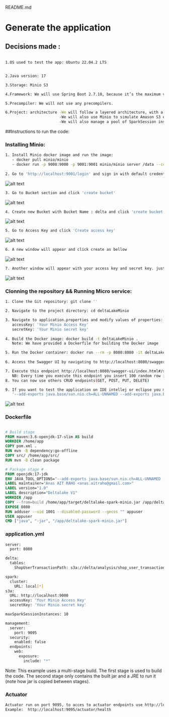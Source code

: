 README.md
# Generate the application
## Decisions made :
```sh

1.OS used to test the app: Ubuntu 22.04.2 LTS


2.Java version: 17

3.Storage: Minio S3

4.Framework: We will use Spring Boot 2.7.10, because it’s the maximum version compatible version with spark.

5.Precompiler: We will not use any precompilers.

6.Project: architecture -We will follow a layered architecture, with a controller layer for handling requests, a service layer for business logic, and a data access layer for accessing Delta tables.
                        -We will also use Minio to simulate Amason S3 environment and to store Data.
                        -We will also manage a pool of SparkSession instances with configurating class 'SparkSessionPool.java'
```
##Instructions to run the code:
### Installing Minio:
```sh
1. Install Minio docker image and run the image:
   - docker pull minio/minio
   - docker run -p 9000:9000 -p 9001:9001 minio/minio server /data --console-address ":9001"
   
2. Go to 'http://localhost:9001/login' and sign in with default credentials (usename: minioadmin password: minioadmin)
```
![alt text](./images/img1.png)
```sh
3. Go to Bucket section and click 'create bucket'
```
![alt text](./images/img2.png)
```sh
4. Create new Bucket with Bucket Name : delta and click 'create bucket'
```
![alt text](./images/img3.png)
```sh
5. Go to Access Key and click 'Create access key'
```
![alt text](./images/img4.png)
```sh
6. A new window will appear and click create as bellow
```
![alt text](./images/img5.png)
```sh
7. Another window will appear with your access key and secret key. just copy them and save them somewhere we will use them later.
```
![alt text](./images/img6.png)

### Clonning the repository && Running Micro service:
```sh
1. Clone the Git repository: git clone ''

2. Navigate to the project directory: cd deltaLakeMinio

3. Navigate to application.properties and modify values of properties: (remember we already create Access Key and Secret Key in 'step 7' of 'Installing Minio')
   accessKey: 'Your Minio Access Key'
   secretKey: 'Your Minio secret key'
   
4. Build the Docker image: docker build -t deltaLakeMinio .
   Note: We have provided a Dockerfile for building the Docker image

5. Run the Docker container: docker run --rm -p 8080:8080 -it deltaLakeMinio:latest 
   
6. Access the Swagger UI by navigating to http://localhost:8080/swagger-ui/index.html

7. Execute this endpoint http://localhost:8080/swagger-ui/index.html#/shop-user-transaction-controller/insertData to insert Data Minio delta bucket
   NB: Every time you execute this endpoint you insert 100 random row in delta Minio bucket
8. You can now use others CRUD endpoints(GET, POST, PUT, DELETE)

9. If you want to test the application on IDE intellej or eclipse you must Run configuration and add this line without quotes 
   '--add-exports java.base/sun.nio.ch=ALL-UNNAMED --add-exports java.base/sun.util.calendar=ALL-UNNAMED' on VM options like on the picture :
```
![alt text](./images/img6.png)

### Dockerfile

```dockerfile

# Build stage
FROM maven:3.6-openjdk-17-slim AS build
WORKDIR /home/app
COPY pom.xml .
RUN mvn -B dependency:go-offline
COPY src/ /home/app/src/
RUN mvn -B clean package

# Package stage #
FROM openjdk:17-jdk
ENV JAVA_TOOL_OPTIONS="--add-exports java.base/sun.nio.ch=ALL-UNNAMED --add-exports java.base/sun.util.calendar=ALL-UNNAMED"
LABEL maintainer="Anas AIT RAHO <anas.aitraho@gmail.com>"
LABEL version="1.0"
LABEL description="Deltalake V1"
WORKDIR /app
COPY --from=build /home/app/target/deltalake-spark-minio.jar /app/deltalake-spark-minio.jar
EXPOSE 8080
RUN adduser --uid 1001 --disabled-password --gecos "" appuser
USER appuser
CMD ["java", "-jar", "/app/deltalake-spark-minio.jar"]


```
### application.yml
```sh
server:
  port: 8080

delta:
  tables:
    ShopUserTransactionPath: s3a://delta/analysis/shop_user_transaction/

spark:
  cluster:
    URL: local[*]
s3a:
  URL: http://localhost:9000
  accessKey: 'Your Minio Access Key'
  secretKey: 'Your Minio secret key'

maxSparkSessionInstances: 10

management:
  server:
    port: 9095
  security:
    enabled: false
  endpoints:
    web:
      exposure:
        include: "*"

```
Note:  This example uses a multi-stage build. The first stage is used to build the code. The second stage only contains the built jar and a JRE to run it (note how jar is copied between stages).

### Actuator
```sh
Actuator run on port 9095, to acces to actuator endpoints use http://localhost:9000/actuator
Example:  http://localhost:9095/actuator/health
```

